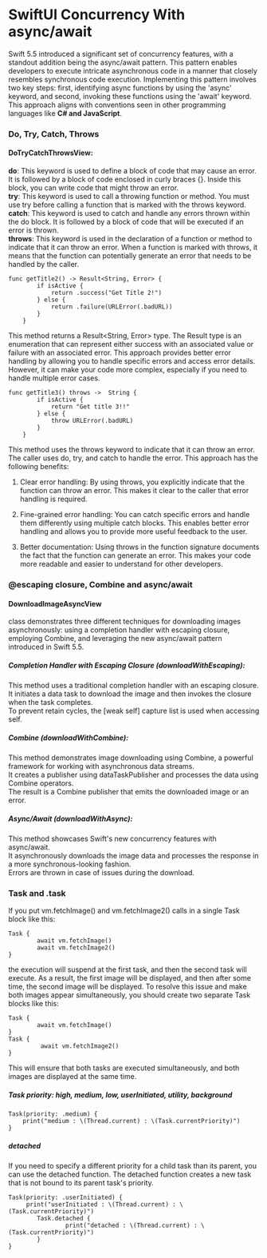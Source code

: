 # SwiftUI Concurrency With async/await

Swift 5.5 introduced a significant set of concurrency features, with a standout addition being the async/await pattern. This pattern enables developers to execute intricate asynchronous code in a manner that closely resembles synchronous code execution. Implementing this pattern involves two key steps: first, identifying async functions by using the 'async' keyword, and second, invoking these functions using the 'await' keyword. This approach aligns with conventions seen in other programming languages like **C# and JavaScript**.

### Do, Try, Catch, Throws
#### DoTryCatchThrowsView: 
**do**: This keyword is used to define a block of code that may cause an error. It is followed by a block of code enclosed in curly braces {}. Inside this block, you can write code that might throw an error.  
**try**: This keyword is used to call a throwing function or method. You must use try before calling a function that is marked with the throws keyword.  
**catch**: This keyword is used to catch and handle any errors thrown within the do block. It is followed by a block of code that will be executed if an error is thrown.  
**throws**: This keyword is used in the declaration of a function or method to indicate that it can throw an error. When a function is marked with throws, it means that the function can potentially generate an error that needs to be handled by the caller.  

```
func getTitle2() -> Result<String, Error> {
        if isActive {
            return .success("Get Title 2!")
        } else {
            return .failure(URLError(.badURL))
        }
    }

```
This method returns a Result<String, Error> type. The Result type is an enumeration that can represent either success with an associated value or failure with an associated error. This approach provides better error handling by allowing you to handle specific errors and access error details. However, it can make your code more complex, especially if you need to handle multiple error cases.

```
func getTitle3() throws ->  String {
        if isActive {
            return "Get title 3!!"
        } else {
            throw URLError(.badURL)
        }
    }
```
This method uses the throws keyword to indicate that it can throw an error. The caller uses do, try, and catch to handle the error. This approach has the following benefits:

1. Clear error handling: By using throws, you explicitly indicate that the function can throw an error. This makes it clear to the caller that error handling is required.
   
2. Fine-grained error handling: You can catch specific errors and handle them differently using multiple catch blocks. This enables better error handling and allows you to provide more useful feedback to the user.
   
3. Better documentation: Using throws in the function signature documents the fact that the function can generate an error. This makes your code more readable and easier to understand for other developers.

### @escaping closure, Combine and async/await
#### DownloadImageAsyncView
class demonstrates three different techniques for downloading images asynchronously: using a completion handler with escaping closure, employing Combine, and leveraging the new async/await pattern introduced in Swift 5.5.

##### Completion Handler with Escaping Closure (downloadWithEscaping):

This method uses a traditional completion handler with an escaping closure.        
It initiates a data task to download the image and then invokes the closure when the task completes.        
To prevent retain cycles, the [weak self] capture list is used when accessing self.        

##### Combine (downloadWithCombine):

This method demonstrates image downloading using Combine, a powerful framework for working with asynchronous data streams.        
It creates a publisher using dataTaskPublisher and processes the data using Combine operators.        
The result is a Combine publisher that emits the downloaded image or an error.        

##### Async/Await (downloadWithAsync):

This method showcases Swift's new concurrency features with async/await.        
It asynchronously downloads the image data and processes the response in a more synchronous-looking fashion.        
Errors are thrown in case of issues during the download.   

### Task and .task

If you put vm.fetchImage() and vm.fetchImage2() calls in a single Task block like this:
```
Task {
        await vm.fetchImage()
        await vm.fetchImage2()
}
```
the execution will suspend at the first task, and then the second task will execute. As a result, the first image will be displayed, and then after some time, the second image will be displayed. To resolve this issue and make both images appear simultaneously, you should create two separate Task blocks like this:
```
Task {
        await vm.fetchImage()
}
Task {
         await vm.fetchImage2()
}
```
This will ensure that both tasks are executed simultaneously, and both images are displayed at the same time.

##### Task priority: high, medium, low, userInitiated, utility, background
```
Task(priority: .medium) {
    print("medium : \(Thread.current) : \(Task.currentPriority)")
}
```
##### detached
If you need to specify a different priority for a child task than its parent, you can use the detached function. The detached function creates a new task that is not bound to its parent task's priority.
```
Task(priority: .userInitiated) {
     print("userInitiated : \(Thread.current) : \(Task.currentPriority)")
        Task.detached {
                print("detached : \(Thread.current) : \(Task.currentPriority)")
        }
}
```
